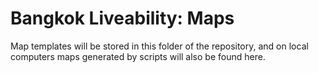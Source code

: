 # Bangkok Liveability: Maps #

Map templates will be stored in this folder of the repository, and on local computers maps generated by scripts will also be found here.